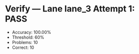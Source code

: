 # Verify — Lane lane_3 Attempt 1: PASS

- Accuracy: 100.00%
- Threshold: 60%
- Problems: 10
- Correct: 10